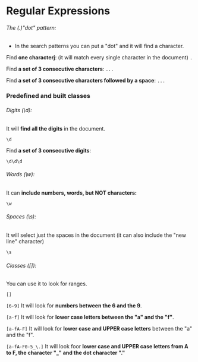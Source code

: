 # Regular Expressions

###### The (.)"dot" pattern:

- In the search patterns you can put a "dot" and it will find a character.


Find __one characterj__: (it will match every single character in the document)
`.`

Find __a set of 3 consecutive characters__:
`...`

Find __a set of 3 consecutive characters followed by a space__:
`... `


### Predefined and built classes


###### Digits (\d):

It will __find all the digits__ in the document.

`\d` 

Find __a set of 3 consecutive digits__:

`\d\d\d` 


###### Words (\w):

It can __include numbers, words, but NOT characters:__

`\w`

###### Spaces (\s):

It will select just the spaces in the document (it can also include the "new line" character)

`\s`


###### Classes ([]):

You can use it to look for ranges.

`[]`

`[6-9]` It will look for __numbers between the 6 and the 9__.

`[a-f]` It will look for __lower case letters between the "a" and the "f"__.

`[a-fA-F]` It will look for __lower case and UPPER case letters__ between the "a" and the "f".

`[a-fA-F0-5_\.]` It will look foor __lower case and UPPER case letters from A to F, the character "_" and the dot character "."__
